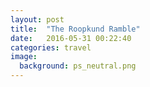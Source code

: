 ```yaml
---
layout: post
title:  "The Roopkund Ramble"
date:   2016-05-31 00:22:40
categories: travel
image:
  background: ps_neutral.png
---
```



